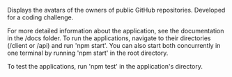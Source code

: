 Displays the avatars of the owners of public GitHub repositories.
Developed for a coding challenge.

For more detailed information about the application, see the documentation in the /docs folder.
To run the applications, navigate to their directories (/client or /api) and run 'npm start'.
You can also start both concurrently in one terminal by running 'npm start' in the root directory.

To test the applications, run 'npm test' in the application's directory.
